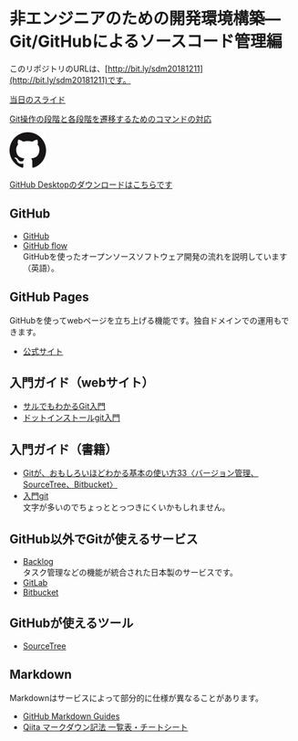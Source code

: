 # 非エンジニアのための開発環境構築― Git/GitHubによるソースコード管理編
このリポジトリのURLは、[http://bit.ly/sdm20181211](http://bit.ly/sdm20181211)です。

[当日のスライド](https://speakerdeck.com/kwaka1208/githubniyorusosukotoguan-li-bian)

[Git操作の段階と各段階を遷移するためのコマンドの対応](http://bit.ly/2UNFyEl)

![Git](images/GitHub-Mark-64px.png)

[GitHub Desktopのダウンロードはこちらです](https://desktop.github.com/)

## GitHub
- [GitHub](https://github.com/)
- [GitHub flow](https://guides.github.com/introduction/flow/)  
GitHubを使ったオープンソースソフトウェア開発の流れを説明しています（英語）。

## GitHub Pages
GitHubを使ってwebページを立ち上げる機能です。独自ドメインでの運用もできます。
- [公式サイト](https://pages.github.com/)

## 入門ガイド（webサイト）
- [サルでもわかるGit入門](https://backlog.com/ja/git-tutorial/)
- [ドットインストールgit入門](https://dotinstall.com/lessons/basic_git)

## 入門ガイド（書籍）
- [Gitが、おもしろいほどわかる基本の使い方33〈バージョン管理、SourceTree、Bitbucket〉](https://amzn.to/2RQ2jFs)
- [入門git](https://amzn.to/2LcvFM4)  
文字が多いのでちょっととっつきにくいかもしれません。

## GitHub以外でGitが使えるサービス
- [Backlog](https://backlog.com/ja/)  
タスク管理などの機能が統合された日本製のサービスです。
- [GitLab](https://about.gitlab.com/)
- [Bitbucket](https://bitbucket.org/)

## GitHubが使えるツール
- [SourceTree](https://ja.atlassian.com/software/sourcetree)

## Markdown
Markdownはサービスによって部分的に仕様が異なることがあります。
- [GitHub Markdown Guides](https://guides.github.com/pdfs/markdown-cheatsheet-online.pdf)
- [Qiita マークダウン記法 一覧表・チートシート](https://qiita.com/kamorits/items/6f342da395ad57468ae3)

